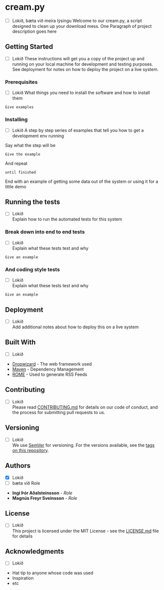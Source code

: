 # cream.py
- [ ] Lokið, bæta við meira lýsingu
Welcome to our cream.py, a script designed to clean up your download mess.
One Paragraph of project description goes here

## Getting Started
- [ ] Lokið
These instructions will get you a copy of the project up and running on your local machine for development and testing purposes. See deployment for notes on how to deploy the project on a live system.

### Prerequisites
- [ ] Lokið
What things you need to install the software and how to install them

```
Give examples
```

### Installing
- [ ] Lokið
A step by step series of examples that tell you how to get a development env running

Say what the step will be

```
Give the example
```

And repeat

```
until finished
```

End with an example of getting some data out of the system or using it for a little demo

## Running the tests
- [ ] Lokið <br />
Explain how to run the automated tests for this system

### Break down into end to end tests
- [ ] Lokið <br />
Explain what these tests test and why

```
Give an example
```

### And coding style tests
- [ ] Lokið <br />
Explain what these tests test and why

```
Give an example
```

## Deployment
- [ ] Lokið <br />
Add additional notes about how to deploy this on a live system

## Built With
- [ ] Lokið <br />
* [Dropwizard](http://www.dropwizard.io/1.0.2/docs/) - The web framework used
* [Maven](https://maven.apache.org/) - Dependency Management
* [ROME](https://rometools.github.io/rome/) - Used to generate RSS Feeds

## Contributing
- [ ] Lokið <br />
Please read [CONTRIBUTING.md](https://gist.github.com/PurpleBooth/b24679402957c63ec426) for details on our code of conduct, and the process for submitting pull requests to us.

## Versioning
- [ ] Lokið <br />
We use [SemVer](http://semver.org/) for versioning. For the versions available, see the [tags on this repository](https://github.com/your/project/tags). 

## Authors
- [x] Lokið
- [ ] bæta við Role
* **Ingi Þór Aðalsteinsson** - *Role*
* **Magnús Freyr Sveinsson** - *Role*

## License
- [ ] Lokið <br />
This project is licensed under the MIT License - see the [LICENSE.md](LICENSE.md) file for details

## Acknowledgments
- [ ] Lokið <br />
* Hat tip to anyone whose code was used
* Inspiration
* etc